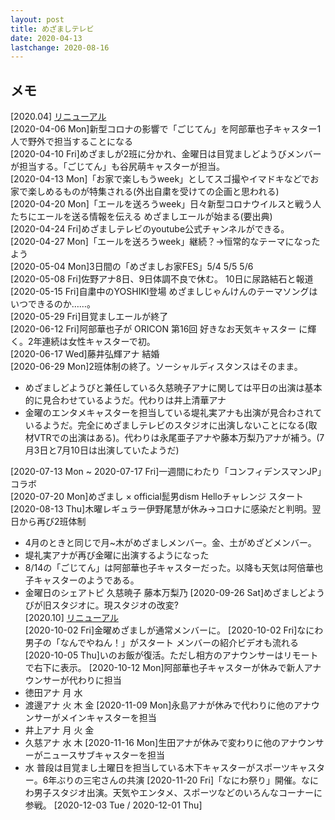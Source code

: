 ```yaml
---
layout: post
title: めざましテレビ
date: 2020-04-13
lastchange: 2020-08-16
---
```


## メモ
[2020.04] [リニューアル](./renewal_2020-04) <br>
[2020-04-06 Mon]新型コロナの影響で「ごじてん」を阿部華也子キャスター1人で野外で担当することになる<br>
[2020-04-10 Fri]めざましが2班に分かれ、金曜日は目覚ましどようびメンバーが担当する。「ごじてん」も谷尻萌キャスターが担当。<br>
[2020-04-13 Mon]「お家で楽しもうweek」としてスゴ撮やイマドキなどでお家で楽しめるものが特集される(外出自粛を受けての企画と思われる)<br>
[2020-04-20 Mon]「エールを送ろうweek」日々新型コロナウイルスと戦う人たちにエールを送る情報を伝える めざましエールが始まる(要出典)<br>
[2020-04-24 Fri]めざましテレビのyoutube公式チャンネルができる。<br>
[2020-04-27 Mon]「エールを送ろうweek」継続？→恒常的なテーマになったよう<br>
[2020-05-04 Mon]3日間の「めざましお家FES」5/4 5/5 5/6<br>
[2020-05-08 Fri]佐野アナ8日、9日体調不良で休む。 10日に尿路結石と報道<br>
[2020-05-15 Fri]自粛中のYOSHIKI登場 めざましじゃんけんのテーマソングはいつできるのか……。<br>
[2020-05-29 Fri]目覚ましエールが終了<br>
[2020-06-12 Fri]阿部華也子が ORICON 第16回 好きなお天気キャスター に輝く。2年連続は女性キャスターで初。<br>
[2020-06-17 Wed]藤井弘輝アナ 結婚<br>
[2020-06-29 Mon]2班体制の終了。ソーシャルディスタンスはそのまま。<br>
- めざましどようびと兼任している久慈暁子アナに関しては平日の出演は基本的に見合わせているようだ。代わりは井上清華アナ
- 金曜のエンタメキャスターを担当している堤礼実アナも出演が見合わされているようだ。完全にめざましテレビのスタジオに出演しないことになる(取材VTRでの出演はある)。代わりは永尾亜子アナや藤本万梨乃アナが補う。(7月3日と7月10日は出演していたようだ)

[2020-07-13 Mon ~ 2020-07-17 Fri]一週間にわたり「コンフィデンスマンJP」コラボ<br>
[2020-07-20 Mon]めざまし × official髭男dism Helloチャレンジ スタート<br>
[2020-08-13 Thu]木曜レギュラー伊野尾慧が休み→コロナに感染だと判明。翌日から再び2班体制
- 4月のときと同じで月~木がめざましメンバー。金、土がめざどメンバー。
- 堤礼実アナが再び金曜に出演するようになった
- 8/14の「ごじてん」は阿部華也子キャスターだった。以降も天気は阿倍華也子キャスターのようである。
- 金曜日のシェアトピ 久慈暁子 藤本万梨乃
[2020-09-26 Sat]めざましどようびが旧スタジオに。現スタジオの改変?<br>
[2020.10] [リニューアル](./renewal_2020-10) <br>
[2020-10-02 Fri]金曜めざましが通常メンバーに。
[2020-10-02 Fri]なにわ男子の「なんでやねん！」がスタート メンバーの紹介ビデオも流れる
[2020-10-05 Thu]いのお飯が復活。ただし相方のアナウンサーはリモートで右下に表示。
[2020-10-12 Mon]阿部華也子キャスターが休みで新人アナウンサーが代わりに担当
- 徳田アナ 月 水
- 渡邊アナ 火 木 金
[2020-11-09 Mon]永島アナが休みで代わりに他のアナウンサーがメインキャスターを担当
- 井上アナ 月 火 金
- 久慈アナ 水 木
[2020-11-16 Mon]生田アナが休みで変わりに他のアナウンサーがニュースサブキャスターを担当
- 水 普段は目覚まし土曜日を担当している木下キャスターがスポーツキャスター。6年ぶりの三宅さんの共演
[2020-11-20 Fri]「なにわ祭り」開催。なにわ男子スタジオ出演。天気やエンタメ、スポーツなどのいろんなコーナーに参戦。
[2020-12-03 Tue / 2020-12-01 Thu]<br>
